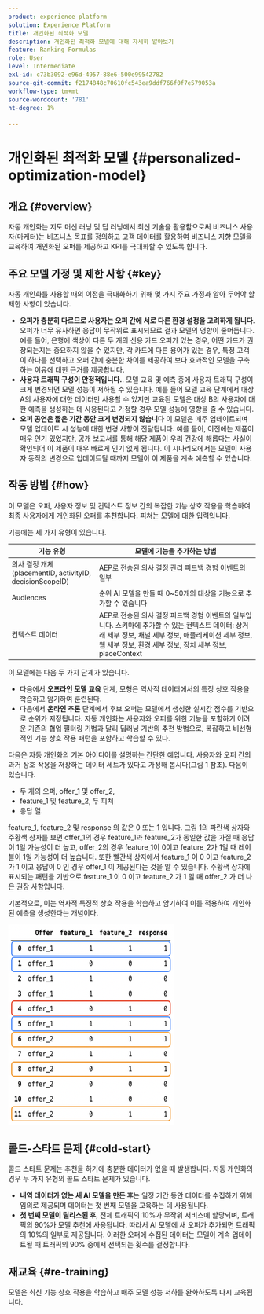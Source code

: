```yaml
---
product: experience platform
solution: Experience Platform
title: 개인화된 최적화 모델
description: 개인화된 최적화 모델에 대해 자세히 알아보기
feature: Ranking Formulas
role: User
level: Intermediate
exl-id: c73b3092-e96d-4957-88e6-500e99542782
source-git-commit: f2174848c70610fc543ea9ddf766f0f7e579053a
workflow-type: tm+mt
source-wordcount: '781'
ht-degree: 1%

---
```


# 개인화된 최적화 모델 {#personalized-optimization-model}

## 개요 {#overview}

자동 개인화는 지도 머신 러닝 및 딥 러닝에서 최신 기술을 활용함으로써 비즈니스 사용자(마케터)는 비즈니스 목표를 정의하고 고객 데이터를 활용하여 비즈니스 지향 모델을 교육하여 개인화된 오퍼를 제공하고 KPI를 극대화할 수 있도록 합니다.

## 주요 모델 가정 및 제한 사항 {#key}

자동 개인화를 사용할 때의 이점을 극대화하기 위해 몇 가지 주요 가정과 알아 두어야 할 제한 사항이 있습니다.

* **오퍼가 충분히 다르므로 사용자는 오퍼 간에 서로 다른 환경 설정을 고려하게 됩니다**. 오퍼가 너무 유사하면 응답이 무작위로 표시되므로 결과 모델의 영향이 줄어듭니다.
예를 들어, 은행에 색상이 다른 두 개의 신용 카드 오퍼가 있는 경우, 어떤 카드가 권장되는지는 중요하지 않을 수 있지만, 각 카드에 다른 용어가 있는 경우, 특정 고객이 하나를 선택하고 오퍼 간에 충분한 차이를 제공하여 보다 효과적인 모델을 구축하는 이유에 대한 근거를 제공합니다.
* **사용자 트래픽 구성이 안정적입니다.**. 모델 교육 및 예측 중에 사용자 트래픽 구성이 크게 변경되면 모델 성능이 저하될 수 있습니다. 예를 들어 모델 교육 단계에서 대상 A의 사용자에 대한 데이터만 사용할 수 있지만 교육된 모델은 대상 B의 사용자에 대한 예측을 생성하는 데 사용된다고 가정할 경우 모델 성능에 영향을 줄 수 있습니다.
* **오퍼 공연은 짧은 기간 동안 크게 변경되지 않습니다** 이 모델은 매주 업데이트되며 모델 업데이트 시 성능에 대한 변경 사항이 전달됩니다. 예를 들어, 이전에는 제품이 매우 인기 있었지만, 공개 보고서를 통해 해당 제품이 우리 건강에 해롭다는 사실이 확인되어 이 제품이 매우 빠르게 인기 없게 됩니다. 이 시나리오에서는 모델이 사용자 동작의 변경으로 업데이트될 때까지 모델이 이 제품을 계속 예측할 수 있습니다.

## 작동 방법 {#how}

이 모델은 오퍼, 사용자 정보 및 컨텍스트 정보 간의 복잡한 기능 상호 작용을 학습하여 최종 사용자에게 개인화된 오퍼를 추천합니다. 피쳐는 모델에 대한 입력입니다.

기능에는 세 가지 유형이 있습니다.

| 기능 유형 | 모델에 기능을 추가하는 방법 |
|--------------|----------------------------|
| 의사 결정 개체(placementID, activityID, decisionScopeID) | AEP로 전송된 의사 결정 관리 피드백 경험 이벤트의 일부 |
| Audiences | 순위 AI 모델을 만들 때 0~50개의 대상을 기능으로 추가할 수 있습니다 |
| 컨텍스트 데이터 | AEP로 전송된 의사 결정 피드백 경험 이벤트의 일부입니다. 스키마에 추가할 수 있는 컨텍스트 데이터: 상거래 세부 정보, 채널 세부 정보, 애플리케이션 세부 정보, 웹 세부 정보, 환경 세부 정보, 장치 세부 정보, placeContext |

이 모델에는 다음 두 가지 단계가 있습니다.

* 다음에서 **오프라인 모델 교육** 단계, 모형은 역사적 데이터에서의 특징 상호 작용을 학습하고 암기하여 훈련된다.
* 다음에서 **온라인 추론** 단계에서 후보 오퍼는 모델에서 생성한 실시간 점수를 기반으로 순위가 지정됩니다. 자동 개인화는 사용자와 오퍼를 위한 기능을 포함하기 어려운 기존의 협업 필터링 기법과 달리 딥러닝 기반의 추천 방법으로, 복잡하고 비선형적인 기능 상호 작용 패턴을 포함하고 학습할 수 있다.

다음은 자동 개인화의 기본 아이디어를 설명하는 간단한 예입니다. 사용자와 오퍼 간의 과거 상호 작용을 저장하는 데이터 세트가 있다고 가정해 봅시다(그림 1 참조). 다음이 있습니다.
* 두 개의 오퍼, offer_1 및 offer_2,
* feature_1 및 feature_2, 두 피쳐
* 응답 열.

feature_1, feature_2 및 response 의 값은 0 또는 1 입니다. 그림 1의 파란색 상자와 주황색 상자를 보면 offer_1의 경우 feature_1과 feature_2가 동일한 값을 가질 때 응답이 1일 가능성이 더 높고, offer_2의 경우 feature_1이 0이고 feature_2가 1일 때 레이블이 1일 가능성이 더 높습니다. 또한 빨간색 상자에서 feature_1 이 0 이고 feature_2 가 1 이고 응답이 0 인 경우 offer_1 이 제공된다는 것을 알 수 있습니다. 주황색 상자에 표시되는 패턴을 기반으로 feature_1 이 0 이고 feature_2 가 1 일 때 offer_2 가 더 나은 권장 사항입니다.

기본적으로, 이는 역사적 특징적 상호 작용을 학습하고 암기하여 이를 적용하여 개인화된 예측을 생성한다는 개념이다.

![](../assets/perso-ranking-schema.png)

## 콜드-스타트 문제 {#cold-start}

콜드 스타트 문제는 추천을 하기에 충분한 데이터가 없을 때 발생합니다. 자동 개인화의 경우 두 가지 유형의 콜드 스타트 문제가 있습니다.

* **내역 데이터가 없는 새 AI 모델을 만든 후**&#x200B;는 일정 기간 동안 데이터를 수집하기 위해 임의로 제공되며 데이터는 첫 번째 모델을 교육하는 데 사용됩니다.
* **첫 번째 모델이 릴리스된 후**, 전체 트래픽의 10%가 무작위 서비스에 할당되며, 트래픽의 90%가 모델 추천에 사용됩니다. 따라서 AI 모델에 새 오퍼가 추가되면 트래픽의 10%의 일부로 제공됩니다. 이러한 오퍼에 수집된 데이터는 모델이 계속 업데이트될 때 트래픽의 90% 중에서 선택되는 횟수를 결정합니다.

## 재교육 {#re-training}

모델은 최신 기능 상호 작용을 학습하고 매주 모델 성능 저하를 완화하도록 다시 교육됩니다.
